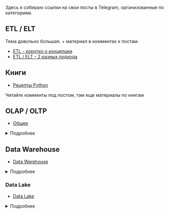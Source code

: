 Здесь я собираю ссылки на свои посты в Telegram, организованные по категориям.

## ETL / ELT
Тема довольно большая. + материал в комментах к постам.

* [ETL - коротко о концепции](https://t.me/kuzmin_dmitry91/11)
* [ETL / ELT - 2 разных подхода](https://t.me/kuzmin_dmitry91/28)

## Книги
* [Рецепты Python](https://t.me/kuzmin_dmitry91/34)

Читайте комменты под постом, там еще материалы по книгам



## OLAP / OLTP
* [Общее](https://t.me/kuzmin_dmitry91/13)
<details>
  <summary>Подробнее</summary>
  
  **OLTP системы** (Online Transaction Processing) предназначены для оперативной обработки транзакций и обеспечивают высокую надежность и доступность 24/7. Они используются в повседневных операциях, таких как обработка платежей в магазинах или банках, где важна быстрая обработка запросов в микросекундах или миллисекундах. Пример OLTP — кассовый аппарат, который регистрирует каждую покупку и обновляет данные о товарных остатках.

**OLAP системы** (Online Analytical Processing), напротив, используются для аналитики и построения сложных запросов, которые требуют работы с большими объемами исторических данных. Эти системы выполняют сложные запросы, которые часто объединяют данные из нескольких таблиц, и предназначены для анализа данных по различным параметрам, например, для отчетности по продажам за определенный период времени.

Таким образом, OLTP системы ориентированы на быструю и надежную обработку транзакций, а OLAP системы — на глубокий анализ и обработку больших объемов данных для поддержки принятия бизнес-решений.

</details>

## Data Warehouse

* [Data Warehouse](https://t.me/kuzmin_dmitry91/17)

<details>
  <summary>Подробнее</summary>
  
Аналитическое хранилище данных (Data Warehouse) — это система, состоящая из одной или нескольких машин, которая обеспечивает функции хранения и вычислений данных для аналитики. 

Оно получает данные из источников, таких как OLTP-системы и файлы, и обрабатывает их через несколько слоев: 

- **Primary Data Layer** (данные хранятся в исходном виде),
- **Core Layer** (данные очищаются и агрегируются)
- **Data Mart Layer** (создаются витрины данных для аналитики).

На основе этих данных системы бизнес-аналитики (BI) строят отчеты и дашборды для бизнеса. Хранилища данных могут быть реализованы как локально, так и в облаке, что делает их легко масштабируемыми.

</details>

### Data Lake

* [Data Lake](https://t.me/kuzmin_dmitry91/22)

<details>
  <summary>Подробнее</summary>
  
**Data Lake** — это хранилище для хранения неструктурированных и разнообразных данных, таких как видео, логи, и метрики, в их исходном формате. 

Оно позволяет гибко добавлять новые типы данных и масштабироваться, но требует управления, чтобы избежать превращения в "Болото данных", где накапливаются неиспользуемые данные. 

Data Lake подходит для обучения моделей машинного обучения, но данные в нем требуют дополнительной обработки перед использованием.
</details>